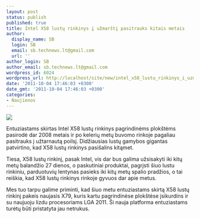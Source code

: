```yaml
---
layout: post
status: publish
published: true
title: Intel X58 lustų rinkinys į užmarštį pasitrauks kitais metais
author:
  display_name: SB
  login: SB
  email: sb.technews.lt@gmail.com
  url: ''
author_login: SB
author_email: sb.technews.lt@gmail.com
wordpress_id: 6024
wordpress_url: http://localhost/site/new/intel_x58_lustu_rinkinys_i_uzmarsti_pasitrauks_kitais_metais/
date: '2011-10-04 17:46:03 +0300'
date_gmt: '2011-10-04 17:46:03 +0300'
categories:
- Naujienos
---
```

<div class="imgright"><img src="http://technews.lt/upload/x58-art.jpg"  /></div>
<p>Entuziastams skirtas Intel X58 lustų rinkinys pagrindinėms plokštėms pasirodė dar 2008 metais ir po kelerių metų buvomo rinkoje pagaliau pasitrauks į užtarnautą poilsį. Didžiausias lustų gamybos gigantas patvirtino, kad X58 lustų rinkinys pasišalins kitąmet.</p>
<p>Tiesa, X58 lustų rinkinį, pasak Intel, vis dar bus galima užsisakyti iki kitų metų balandžio 27 dienos, o paskutiniai produktai, pagrįsti šiuo lustu rinkiniu, parduotuvių lentynas pasieks iki kitų metų spalio pradžios, o tai reiškia, kad X58 lustų rinkinys rinkoje gyvuos dar apie metus.</p>
<p>Mes tuo tarpu galime priminti, kad šiuo metu entuziastams skirtą X58 lustų rinkinį pakeis naujasis X79, kuris kartu pagrindinėse plokštėse įsikurdins ir su naujuoju lizdu procesoriams LGA 2011. Ši nauja platforma entuziastams turėtų būti pristatyta jau netrukus.</p>
